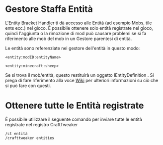 # Gestore Staffa Entità

L'Entity Bracket Handler ti dà accesso alle Entità (ad esempio Mobs, tile ents ecc.) nel gioco. È possibile ottenere solo entità registrate nel gioco, quindi l'aggiunta o la rimozione di mod può causare problemi se si fa riferimento alle mob del mob in un Gestore parentesi di entità.

Le entità sono referenziate nel gestore dell'entità in questo modo:

```zenscript
<entity:modID:entityName>

<entity:minecraft:sheep>
```

Se si trova il mob/entità, questo restituirà un oggetto IEntityDefinition . Si prega di fare riferimento alla voce [Wiki](/Vanilla/Entities/IEntityDefinition/) per ulteriori informazioni su ciò che si può fare con questi.

# Ottenere tutte le Entità registrate

È possibile utilizzare il seguente comando per inviare tutte le entità registrate nel registro CraftTweaker

    /ct entità
    /crafttweaker entities